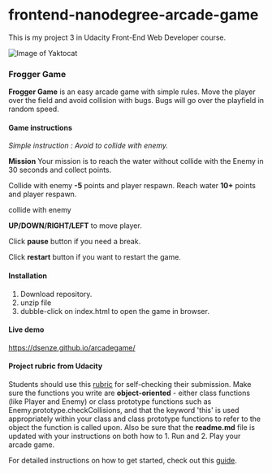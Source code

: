 frontend-nanodegree-arcade-game
===============================
This is my project 3 in Udacity Front-End Web Developer course. 

![Image of Yaktocat](https://github.com/dsenze/frontend-nanodegree-arcade-game-master/blob/master/images/arcadegame.PNG)


### Frogger Game

**Frogger Game** is an easy arcade game with simple rules. Move the player over the field and avoid collision with bugs. Bugs will go over the playfield in random speed.

#### Game instructions

*Simple instruction : Avoid to collide with enemy.*

**Mission**
Your mission is to reach the water without collide with the Enemy in 30 seconds and collect points.

Collide with enemy **-5** points and player respawn.
Reach water **10+** points and player respawn.

collide with enemy

**UP/DOWN/RIGHT/LEFT** to move player.

Click **pause** button if you need a break.

Click **restart** button if you want to restart the game.

#### Installation
1. Download repository.
2. unzip file
3. dubble-click on index.html to open the game in browser.

#### Live demo

https://dsenze.github.io/arcadegame/



#### Project rubric from Udacity

Students should use this [rubric](https://review.udacity.com/#!/projects/2696458597/rubric) for self-checking their submission. Make sure the functions you write are **object-oriented** - either class functions (like Player and Enemy) or class prototype functions such as Enemy.prototype.checkCollisions, and that the keyword 'this' is used appropriately within your class and class prototype functions to refer to the object the function is called upon. Also be sure that the **readme.md** file is updated with your instructions on both how to 1. Run and 2. Play your arcade game.

For detailed instructions on how to get started, check out this [guide](https://docs.google.com/document/d/1v01aScPjSWCCWQLIpFqvg3-vXLH2e8_SZQKC8jNO0Dc/pub?embedded=true).



